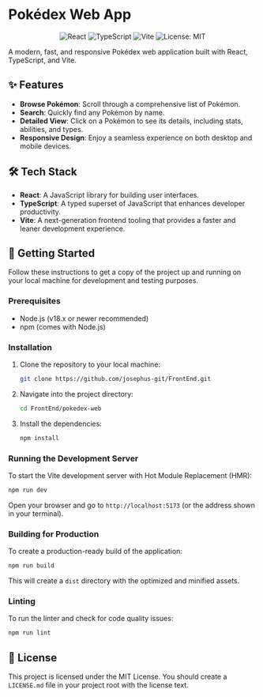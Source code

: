 # Pokédex Web App

<p align="center">
  <img src="https://img.shields.io/badge/react-%2320232a.svg?style=for-the-badge&logo=react&logoColor=%2361DAFB" alt="React"/>
  <img src="https://img.shields.io/badge/typescript-%23007ACC.svg?style=for-the-badge&logo=typescript&logoColor=white" alt="TypeScript"/>
  <img src="https://img.shields.io/badge/vite-%23646CFF.svg?style=for-the-badge&logo=vite&logoColor=white" alt="Vite"/>
  <img src="https://img.shields.io/badge/License-MIT-yellow.svg?style=for-the-badge" alt="License: MIT"/>
</p>

A modern, fast, and responsive Pokédex web application built with React, TypeScript, and Vite.

## ✨ Features

- **Browse Pokémon**: Scroll through a comprehensive list of Pokémon.
- **Search**: Quickly find any Pokémon by name.
- **Detailed View**: Click on a Pokémon to see its details, including stats, abilities, and types.
- **Responsive Design**: Enjoy a seamless experience on both desktop and mobile devices.

## 🛠️ Tech Stack

- **React**: A JavaScript library for building user interfaces.
- **TypeScript**: A typed superset of JavaScript that enhances developer productivity.
- **Vite**: A next-generation frontend tooling that provides a faster and leaner development experience.

## 🚀 Getting Started

Follow these instructions to get a copy of the project up and running on your local machine for development and testing purposes.

### Prerequisites

- Node.js (v18.x or newer recommended)
- npm (comes with Node.js)

### Installation

1.  Clone the repository to your local machine:
    ```sh
    git clone https://github.com/josephus-git/FrontEnd.git
    ```
2.  Navigate into the project directory:
    ```sh
    cd FrontEnd/pokedex-web
    ```
3.  Install the dependencies:
    ```sh
    npm install
    ```

### Running the Development Server

To start the Vite development server with Hot Module Replacement (HMR):

```sh
npm run dev
```

Open your browser and go to `http://localhost:5173` (or the address shown in your terminal).

### Building for Production

To create a production-ready build of the application:

```sh
npm run build
```

This will create a `dist` directory with the optimized and minified assets.

### Linting

To run the linter and check for code quality issues:

```sh
npm run lint
```

## 📄 License

This project is licensed under the MIT License. You should create a `LICENSE.md` file in your project root with the license text.
